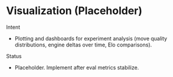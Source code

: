 # Visualization (Placeholder)

Intent
- Plotting and dashboards for experiment analysis (move quality distributions, engine deltas over time, Elo comparisons).

Status
- Placeholder. Implement after eval metrics stabilize.
